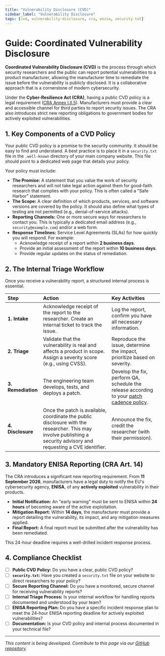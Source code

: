 ```yaml
---
title: "Vulnerability Disclosure (CVD)"
sidebar_label: "Vulnerability Disclosure"
tags: [cvd, vulnerability-disclosure, cra, enisa, security-txt]
---
```

# Guide: Coordinated Vulnerability Disclosure

**Coordinated Vulnerability Disclosure (CVD)** is the process through which security researchers and the public can report potential vulnerabilities to a product manufacturer, allowing the manufacturer time to remediate the issue before the vulnerability is publicly disclosed. It is a collaborative approach that is a cornerstone of modern cybersecurity.

Under the **Cyber-Resilience Act (CRA)**, having a public CVD policy is a legal requirement ([CRA Annex I.II.5][cra_annexI_partII]). Manufacturers must provide a clear and accessible channel for third parties to report security issues. The CRA also introduces strict new reporting obligations to government bodies for actively exploited vulnerabilities.

## 1. Key Components of a CVD Policy

Your public CVD policy is a promise to the security community. It should be easy to find and understand. A best practice is to place it in a `security.txt` file in the `.well-known` directory of your main company website. This file should point to a dedicated web page that details your policy.

Your policy must include:
-   **The Promise:** A statement that you value the work of security researchers and will not take legal action against them for good-faith research that complies with your policy. This is often called a "Safe Harbor" statement.
-   **The Scope:** A clear definition of which products, services, and software versions are covered by the policy. It should also define what types of testing are not permitted (e.g., denial-of-service attacks).
-   **Reporting Channels:** One or more secure ways for researchers to contact you. This is typically a dedicated email address (e.g., `security@example.com`) and/or a web form.
-   **Response Timelines:** Service Level Agreements (SLAs) for how quickly you will respond. For example:
    -   Acknowledge receipt of a report within **2 business days**.
    -   Provide an initial assessment of the report within **10 business days**.
    -   Provide regular updates on the status of remediation.

## 2. The Internal Triage Workflow

Once you receive a vulnerability report, a structured internal process is essential.

| Step | Action | Key Activities |
| :--- | :--- | :--- |
| **1. Intake** | Acknowledge receipt of the report to the researcher. Create an internal ticket to track the issue. | Log the report, confirm you have all necessary information. |
| **2. Triage** | Validate that the vulnerability is real and affects a product in scope. Assign a severity score (e.g., using CVSS). | Reproduce the issue, determine the impact, prioritize based on severity. |
| **3. Remediation** | The engineering team develops, tests, and deploys a patch. | Develop the fix, perform QA, schedule the release according to your [patch cadence policy](./patch-cadence.md). |
| **4. Disclosure** | Once the patch is available, coordinate the public disclosure with the researcher. This may involve publishing a security advisory and requesting a CVE identifier. | Announce the fix, credit the researcher (with their permission). |

## 3. Mandatory ENISA Reporting (CRA Art. 14)

The CRA introduces a significant new reporting requirement. From **11 September 2026**, manufacturers have a legal duty to notify the EU's cybersecurity agency, **ENISA**, of any **actively exploited** vulnerability in their products.

-   **Initial Notification:** An "early warning" must be sent to ENISA within **24 hours** of becoming aware of the active exploitation.
-   **Mitigation Report:** Within **14 days**, the manufacturer must provide a report detailing the vulnerability, its impact, and any mitigation measures applied.
-   **Final Report:** A final report must be submitted after the vulnerability has been remediated.

This 24-hour deadline requires a well-drilled incident response process.

## 4. Compliance Checklist

- [ ] **Public CVD Policy:** Do you have a clear, public CVD policy?
- [ ] **`security.txt`:** Have you created a `security.txt` file on your website to direct researchers to your policy?
- [ ] **Secure Reporting Channel:** Do you have a monitored, secure channel for receiving vulnerability reports?
- [ ] **Internal Triage Process:** Is your internal workflow for handling reports documented and understood by your team?
- [ ] **ENISA Reporting Plan:** Do you have a specific incident response plan to meet the 24-hour ENISA reporting deadline for actively exploited vulnerabilities?
- [ ] **Documentation:** Is your CVD policy and internal process documented in your technical file?

---

*This content is being developed. Contribute to this page via our [GitHub repository](https://github.com/sbd-community/handbook).*

<!-- Shared links -->
[cra_art14]: /docs/standards/cra-overview#core-manufacturer-obligations "CRA Article 14 – Reporting obligations of manufacturers"
[cra_annexI_partII]: /docs/standards/cra-overview#annex-i-benchmarks "CRA Annex I, Part II – Vulnerability handling requirements"
[cra_annexI]: /docs/standards/cra-overview#annex-i-benchmarks "CRA Annex I – Essential cybersecurity requirements" 